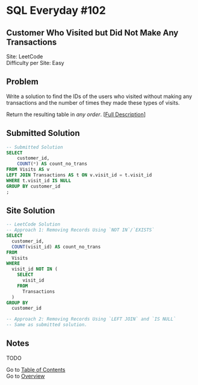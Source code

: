# SQL Everyday \#102

## Customer Who Visited but Did Not Make Any Transactions

Site: LeetCode\
Difficulty per Site: Easy

## Problem

Write a solution to find the IDs of the users who visited without making any transactions and the number of times they made these types of visits.

Return the resulting table in *any order*. [[Full Description](https://leetcode.com/problems/customer-who-visited-but-did-not-make-any-transactions/description/)]

## Submitted Solution

```sql
-- Submitted Solution
SELECT 
    customer_id, 
    COUNT(*) AS count_no_trans 
FROM Visits AS v 
LEFT JOIN Transactions AS t ON v.visit_id = t.visit_id 
WHERE t.visit_id IS NULL 
GROUP BY customer_id
;
```

## Site Solution

```sql
-- LeetCode Solution 
-- Approach 1: Removing Records Using `NOT IN`/`EXISTS`
SELECT 
  customer_id, 
  COUNT(visit_id) AS count_no_trans 
FROM 
  Visits 
WHERE 
  visit_id NOT IN (
    SELECT 
      visit_id 
    FROM 
      Transactions
  ) 
GROUP BY 
  customer_id

-- Approach 2: Removing Records Using `LEFT JOIN` and `IS NULL`
-- Same as submitted solution.
```

## Notes

TODO

Go to [Table of Contents](/README.md#contents)\
Go to [Overview](/README.md)
